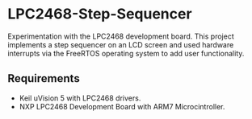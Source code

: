# LPC2468-Step-Sequencer
Experimentation with the LPC2468 development board. This project implements a step sequencer on an LCD screen and used hardware interrupts via the FreeRTOS operating system to add user functionality.

## Requirements
* Keil uVision 5 with LPC2468 drivers.
* NXP LPC2468 Development Board with ARM7 Microcintroller.
